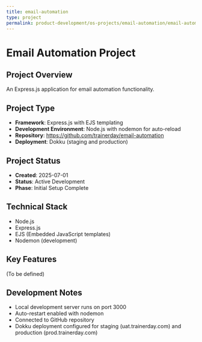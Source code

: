 ```yaml
---
title: email-automation
type: project
permalink: product-development/os-projects/email-automation/email-automation
---
```


# Email Automation Project

## Project Overview
An Express.js application for email automation functionality.

## Project Type
- **Framework**: Express.js with EJS templating
- **Development Environment**: Node.js with nodemon for auto-reload
- **Repository**: https://github.com/trainerday/email-automation
- **Deployment**: Dokku (staging and production)

## Project Status
- **Created**: 2025-07-01
- **Status**: Active Development
- **Phase**: Initial Setup Complete

## Technical Stack
- Node.js
- Express.js
- EJS (Embedded JavaScript templates)
- Nodemon (development)

## Key Features
(To be defined)

## Development Notes
- Local development server runs on port 3000
- Auto-restart enabled with nodemon
- Connected to GitHub repository
- Dokku deployment configured for staging (uat.trainerday.com) and production (prod.trainerday.com)